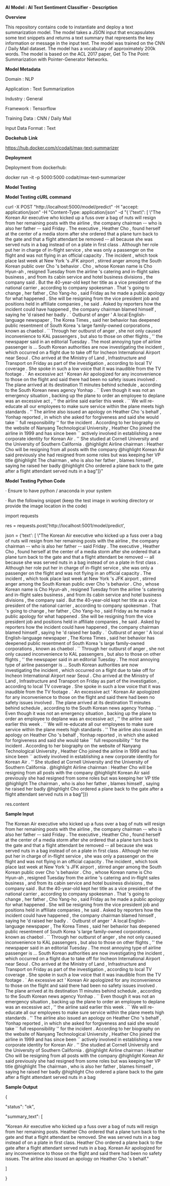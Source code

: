 
**AI Model : AI Text Sentiment Classifier - Description**

**Overview**

This repository contains code to instantiate and deploy a text summarization model. The model takes a JSON input that encapsulates some text snippets and returns a text summary that represents the key information or message in the input text. The model was trained on the CNN / Daily Mail dataset. The model has a vocabulary of approximately 200k words. The model is based on the ACL 2017 paper, Get To The Point: Summarization with Pointer-Generator Networks.  
  
  

**Model Metadata**

Domain : NLP

Application : Text Summarization

Industry : General

Framework : Tensorflow

Training Data : CNN / Daily Mail

Input Data Format : Text

**Dockehub** **Link**

https://hub.docker.com/r/codait/max-text-summarizer

**Deployment**

Deployment from dockerhub:

docker run -it -p 5000:5000 codait/max-text-summarizer

**Model Testing**

**Model Testing cURL command**

curl -X POST "http://localhost:5000/model/predict" -H "accept: application/json" -H "Content-Type: application/json" -d "{ \\"text\\": \[ \\"The Korean Air executive who kicked up a fuss over a bag of nuts will resign from her remaining posts with the airline , the company chairman -- who is also her father -- said Friday . The executive , Heather Cho , found herself at the center of a media storm after she ordered that a plane turn back to the gate and that a flight attendant be removed -- all because she was served nuts in a bag instead of on a plate in first class . Although her role put her in charge of in-flight service , she was only a passenger on the flight and was not flying in an official capacity . The incident , which took place last week at New York 's JFK airport , stirred anger among the South Korean public over Cho 's behavior . Cho , whose Korean name is Cho Hyun-ah , resigned Tuesday from the airline 's catering and in-flight sales business , and from its cabin service and hotel business divisions , the company said . But the 40-year-old kept her title as a vice president of the national carrier , according to company spokesman . That 's going to change , her father , Cho Yang-ho , said Friday as he made a public apology for what happened . She will be resigning from the vice president job and positions held in affiliate companies , he said . Asked by reporters how the incident could have happened , the company chairman blamed himself , saying he 'd raised her badly . \` Outburst of anger ' A local English-language newspaper , The Korea Times , said her behavior has deepened public resentment of South Korea 's large family-owned corporations , known as chaebol . \`\` Through her outburst of anger , she not only caused inconvenience to KAL passengers , but also to those on other flights , '' the newspaper said in an editorial Tuesday . The most annoying type of airline passenger is ... South Korean authorities are now investigating the incident , which occurred on a flight due to take off for Incheon International Airport near Seoul . Cho arrived at the Ministry of Land , Infrastructure and Transport on Friday as part of the investigation , according to local TV coverage . She spoke in such a low voice that it was inaudible from the TV footage . \` An excessive act ' Korean Air apologized for any inconvenience to those on the flight and said there had been no safety issues involved . The plane arrived at its destination 11 minutes behind schedule , according to the South Korean news agency Yonhap . \`\` Even though it was not an emergency situation , backing up the plane to order an employee to deplane was an excessive act , '' the airline said earlier this week . \`\` We will re-educate all our employees to make sure service within the plane meets high standards . '' The airline also issued an apology on Heather Cho 's behalf , Yonhap reported , in which she asked for forgiveness and said she would take \`\` full responsibility '' for the incident . According to her biography on the website of Nanyang Technological University , Heather Cho joined the airline in 1999 and has since been \`\` actively involved in establishing a new corporate identity for Korean Air . '' She studied at Cornell University and the University of Southern California . @highlight Airline chairman : Heather Cho will be resigning from all posts with the company @highlight Korean Air said previously she had resigned from some roles but was keeping her VP title @highlight The chairman , who is also her father , blames himself , saying he raised her badly @highlight Cho ordered a plane back to the gate after a flight attendant served nuts in a bag"\]}"

**Model Testing Python Code**

· Ensure to have python / anaconda in your system

· Run the following snippet (keep the test image in working directory or provide the image location in the code)

import requests

res = requests.post('http://localhost:5001/model/predict',

 json = {'text': \[ \\"The Korean Air executive who kicked up a fuss over a bag of nuts will resign from her remaining posts with the airline , the company chairman -- who is also her father -- said Friday . The executive , Heather Cho , found herself at the center of a media storm after she ordered that a plane turn back to the gate and that a flight attendant be removed -- all because she was served nuts in a bag instead of on a plate in first class . Although her role put her in charge of in-flight service , she was only a passenger on the flight and was not flying in an official capacity . The incident , which took place last week at New York 's JFK airport , stirred anger among the South Korean public over Cho 's behavior . Cho , whose Korean name is Cho Hyun-ah , resigned Tuesday from the airline 's catering and in-flight sales business , and from its cabin service and hotel business divisions , the company said . But the 40-year-old kept her title as a vice president of the national carrier , according to company spokesman . That 's going to change , her father , Cho Yang-ho , said Friday as he made a public apology for what happened . She will be resigning from the vice president job and positions held in affiliate companies , he said . Asked by reporters how the incident could have happened , the company chairman blamed himself , saying he 'd raised her badly . \` Outburst of anger ' A local English-language newspaper , The Korea Times , said her behavior has deepened public resentment of South Korea 's large family-owned corporations , known as chaebol . \`\` Through her outburst of anger , she not only caused inconvenience to KAL passengers , but also to those on other flights , '' the newspaper said in an editorial Tuesday . The most annoying type of airline passenger is ... South Korean authorities are now investigating the incident , which occurred on a flight due to take off for Incheon International Airport near Seoul . Cho arrived at the Ministry of Land , Infrastructure and Transport on Friday as part of the investigation , according to local TV coverage . She spoke in such a low voice that it was inaudible from the TV footage . \` An excessive act ' Korean Air apologized for any inconvenience to those on the flight and said there had been no safety issues involved . The plane arrived at its destination 11 minutes behind schedule , according to the South Korean news agency Yonhap . \`\` Even though it was not an emergency situation , backing up the plane to order an employee to deplane was an excessive act , '' the airline said earlier this week . \`\` We will re-educate all our employees to make sure service within the plane meets high standards . '' The airline also issued an apology on Heather Cho 's behalf , Yonhap reported , in which she asked for forgiveness and said she would take \`\` full responsibility '' for the incident . According to her biography on the website of Nanyang Technological University , Heather Cho joined the airline in 1999 and has since been \`\` actively involved in establishing a new corporate identity for Korean Air . '' She studied at Cornell University and the University of Southern California . @highlight Airline chairman : Heather Cho will be resigning from all posts with the company @highlight Korean Air said previously she had resigned from some roles but was keeping her VP title @highlight The chairman , who is also her father , blames himself , saying he raised her badly @highlight Cho ordered a plane back to the gate after a flight attendant served nuts in a bag"\]})

res.content  
  

**Sample Input**

The Korean Air executive who kicked up a fuss over a bag of nuts will resign from her remaining posts with the airline , the company chairman -- who is also her father -- said Friday . The executive , Heather Cho , found herself at the center of a media storm after she ordered that a plane turn back to the gate and that a flight attendant be removed -- all because she was served nuts in a bag instead of on a plate in first class . Although her role put her in charge of in-flight service , she was only a passenger on the flight and was not flying in an official capacity . The incident , which took place last week at New York 's JFK airport , stirred anger among the South Korean public over Cho 's behavior . Cho , whose Korean name is Cho Hyun-ah , resigned Tuesday from the airline 's catering and in-flight sales business , and from its cabin service and hotel business divisions , the company said . But the 40-year-old kept her title as a vice president of the national carrier , according to company spokesman . That 's going to change , her father , Cho Yang-ho , said Friday as he made a public apology for what happened . She will be resigning from the vice president job and positions held in affiliate companies , he said . Asked by reporters how the incident could have happened , the company chairman blamed himself , saying he 'd raised her badly . \` Outburst of anger ' A local English-language newspaper , The Korea Times , said her behavior has deepened public resentment of South Korea 's large family-owned corporations , known as chaebol . \`\` Through her outburst of anger , she not only caused inconvenience to KAL passengers , but also to those on other flights , '' the newspaper said in an editorial Tuesday . The most annoying type of airline passenger is ... South Korean authorities are now investigating the incident , which occurred on a flight due to take off for Incheon International Airport near Seoul . Cho arrived at the Ministry of Land , Infrastructure and Transport on Friday as part of the investigation , according to local TV coverage . She spoke in such a low voice that it was inaudible from the TV footage . \` An excessive act ' Korean Air apologized for any inconvenience to those on the flight and said there had been no safety issues involved . The plane arrived at its destination 11 minutes behind schedule , according to the South Korean news agency Yonhap . \`\` Even though it was not an emergency situation , backing up the plane to order an employee to deplane was an excessive act , '' the airline said earlier this week . \`\` We will re-educate all our employees to make sure service within the plane meets high standards . '' The airline also issued an apology on Heather Cho 's behalf , Yonhap reported , in which she asked for forgiveness and said she would take \`\` full responsibility '' for the incident . According to her biography on the website of Nanyang Technological University , Heather Cho joined the airline in 1999 and has since been \`\` actively involved in establishing a new corporate identity for Korean Air . '' She studied at Cornell University and the University of Southern California . @highlight Airline chairman : Heather Cho will be resigning from all posts with the company @highlight Korean Air said previously she had resigned from some roles but was keeping her VP title @highlight The chairman , who is also her father , blames himself , saying he raised her badly @highlight Cho ordered a plane back to the gate after a flight attendant served nuts in a bag

**Sample Output**

{

 "status": "ok",

 "summary\_text": \[

 "Korean Air executive who kicked up a fuss over a bag of nuts will resign from her remaining posts. Heather Cho ordered that a plane turn back to the gate and that a flight attendant be removed. She was served nuts in a bag instead of on a plate in first class. Heather Cho ordered a plane back to the gate after a flight attendant served nuts in a bag. Korean Air apologized for any inconvenience to those on the flight and said there had been no safety issues. The airline also issued an apology on Heather Cho 's behalf."

 \]

}
